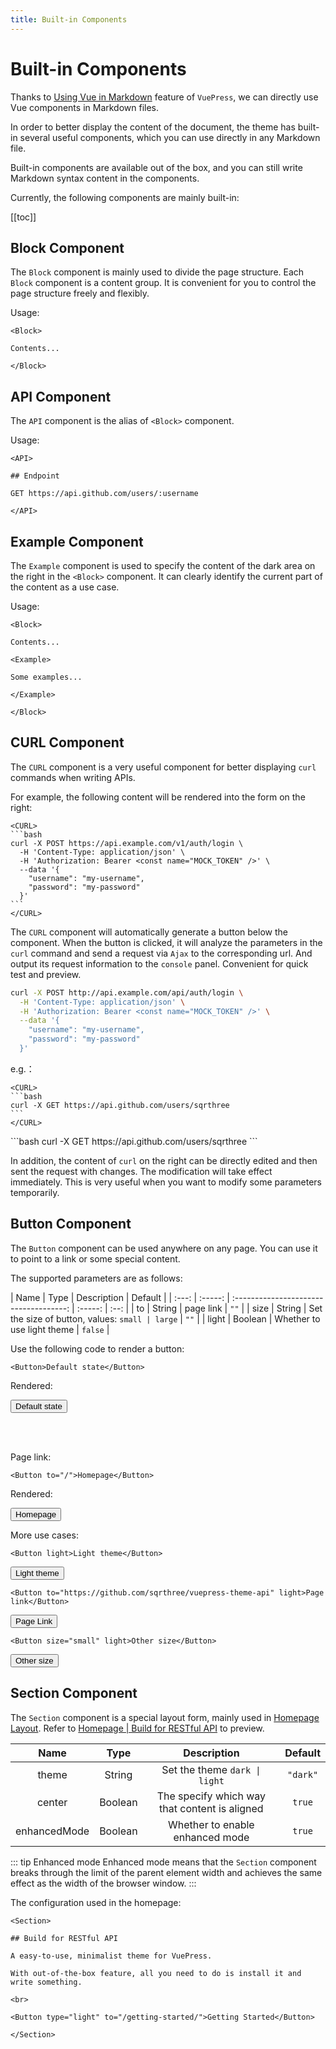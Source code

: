 ```yaml
---
title: Built-in Components
---
```


<Block>

# Built-in Components

Thanks to [Using Vue in Markdown](https://vuepress.vuejs.org/guide/using-vue.html) feature of `VuePress`, we can directly use Vue components in Markdown files.

In order to better display the content of the document, the theme has built-in several useful components, which you can use directly in any Markdown file.

Built-in components are available out of the box, and you can still write Markdown syntax content in the components.

Currently, the following components are mainly built-in:

[[toc]]

</Block>

<Block>

## Block Component

The `Block` component is mainly used to divide the page structure. Each `Block` component is a content group. It is convenient for you to control the page structure freely and flexibly.

<Example>

Usage:

```vue
<Block>

Contents...

</Block>
```

</Example>

</Block>

<Block>

## API Component

The `API` component is the alias of `<Block>` component.

<Example>

Usage:

```vue
<API>

## Endpoint

GET https://api.github.com/users/:username

</API>
```

</Example>

</Block>

<Block>

## Example Component

The `Example` component is used to specify the content of the dark area on the right in the `<Block>` component. It can clearly identify the current part of the content as a use case.

<Example>

Usage:

```vue
<Block>

Contents...

<Example>

Some examples...

</Example>

</Block>
```

</Example>

</Block>

<Block>

## CURL Component

The `CURL` component is a very useful component for better displaying `curl` commands when writing APIs.

For example, the following content will be rendered into the form on the right:

````vue
<CURL>
```bash
curl -X POST https://api.example.com/v1/auth/login \
  -H 'Content-Type: application/json' \
  -H 'Authorization: Bearer <const name="MOCK_TOKEN" />' \
  --data '{
    "username": "my-username",
    "password": "my-password"
  }'
```
</CURL>
````

The `CURL` component will automatically generate a button below the component. When the button is clicked, it will analyze the parameters in the `curl` command and send a request via `Ajax` to the corresponding url. And output its request information to the `console` panel. Convenient for quick test and preview.

<Example>

<CURL>

```bash
curl -X POST http://api.example.com/api/auth/login \
  -H 'Content-Type: application/json' \
  -H 'Authorization: Bearer <const name="MOCK_TOKEN" />' \
  --data '{
    "username": "my-username",
    "password": "my-password"
  }'
```
</CURL>

</Example>

e.g.：

````vue
<CURL>
```bash
curl -X GET https://api.github.com/users/sqrthree
```
</CURL>
````

<Example>

<Blank height="148px" />

<CURL>
```bash
curl -X GET https://api.github.com/users/sqrthree
```
</CURL>

</Example>

In addition, the content of `curl` on the right can be directly edited and then sent the request with changes. The modification will take effect immediately. This is very useful when you want to modify some parameters temporarily.

</Block>

<Block>

## Button Component

The `Button` component can be used anywhere on any page. You can use it to point to a link or some special content.

The supported parameters are as follows:

| Name  |  Type   |              Description               | Default |
| :---: | :-----: | :------------------------------------: | :-----: | :--: |
|  to   | String  |               page link                |  `""`   |
| size  | String  | Set the size of button, values: `small | large`  | `""` |
| light | Boolean |       Whether to use light theme       | `false` |

Use the following code to render a button:

```vue
<Button>Default state</Button>
```

Rendered:

<Button>Default state</Button>

<br>
<br>

Page link:

```vue
<Button to="/">Homepage</Button>
```

Rendered:

<Button to="/">Homepage</Button>

<Example>

More use cases:

```vue
<Button light>Light theme</Button>
```

<Button light>Light theme</Button>

```vue
<Button to="https://github.com/sqrthree/vuepress-theme-api" light>Page link</Button>
```

<Button to="https://github.com/sqrthree/vuepress-theme-api" light>Page Link</Button>

```vue
<Button size="small" light>Other size</Button>
```

<Button size="small" light>Other size</Button>

</Example>

</Block>

<Block>

## Section Component

The `Section` component is a special layout form, mainly used in [Homepage Layout](/#build-for-restful-api). Refer to [Homepage | Build for RESTful API](/#build-for-restful-api) to preview.

|    Name     |  Type   |                 Description                  | Default  |
| :---------: | :-----: | :------------------------------------------: | :------: |
|    theme    | String  |        Set the theme `dark \| light`         | `"dark"` |
|   center    | Boolean | The specify which way that content is aligned |  `true`  |
| enhancedMode | Boolean |       Whether to enable enhanced mode        |  `true`  |

::: tip Enhanced mode
Enhanced mode means that the `Section` component breaks through the limit of the parent element width and achieves the same effect as the width of the browser window.
:::

<Example>

The configuration used in the homepage:

```vue
<Section>

## Build for RESTful API

A easy-to-use, minimalist theme for VuePress.

With out-of-the-box feature, all you need to do is install it and write something.

<br>

<Button type="light" to="/getting-started/">Getting Started</Button>

</Section>
```

</Example>

</Block>
